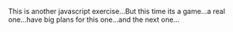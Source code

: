 This is another javascript exercise...But this time its a game...a real one...have big plans for this one...and the next one...
